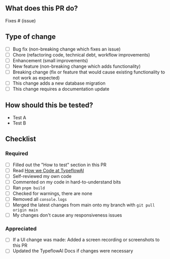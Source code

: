 ## What does this PR do?

<!-- Please include a summary of the change and which issue is fixed. Please also include relevant motivation and context. List any dependencies that are required for this change. -->

Fixes # (issue)

<!-- Please provide a screenshots or a loom video for visual changes to speed up reviews
 Loom Video: https://www.loom.com/
-->

## Type of change

<!-- Please mark the relevant points by using [x] -->

- [ ] Bug fix (non-breaking change which fixes an issue)
- [ ] Chore (refactoring code, technical debt, workflow improvements)
- [ ] Enhancement (small improvements)
- [ ] New feature (non-breaking change which adds functionality)
- [ ] Breaking change (fix or feature that would cause existing functionality to not work as expected)
- [ ] This change adds a new database migration
- [ ] This change requires a documentation update

## How should this be tested?

<!-- Please describe the tests that you ran to verify your changes. Provide instructions so we can reproduce. Please also list any relevant details for your test configuration -->

- Test A
- Test B

## Checklist

<!-- We're starting to get more and more contributions. Please help us making this efficient for all of us and go through this checklist. Please tick off what you did  -->

### Required

- [ ] Filled out the "How to test" section in this PR
- [ ] Read [How we Code at TypeflowAI](<[https://github.com/TypeflowAI/TypeflowAI/blob/main/CONTRIBUTING.md](https://TypeflowAI.com/docs/contributing/how-we-code)>)
- [ ] Self-reviewed my own code
- [ ] Commented on my code in hard-to-understand bits
- [ ] Ran `pnpm build`
- [ ] Checked for warnings, there are none
- [ ] Removed all `console.logs`
- [ ] Merged the latest changes from main onto my branch with `git pull origin main`
- [ ] My changes don't cause any responsiveness issues

### Appreciated

- [ ] If a UI change was made: Added a screen recording or screenshots to this PR
- [ ] Updated the TypeflowAI Docs if changes were necessary
